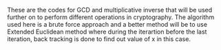 These are the codes for GCD and multiplicative inverse that will be used further on to perform different operations in cryptography. The algorithm used
here is a brute force approach and a better method will be to use Extended Euclidean method where during the iterartion before the last iteration, back
tracking is done to find out value of x in this case. 
